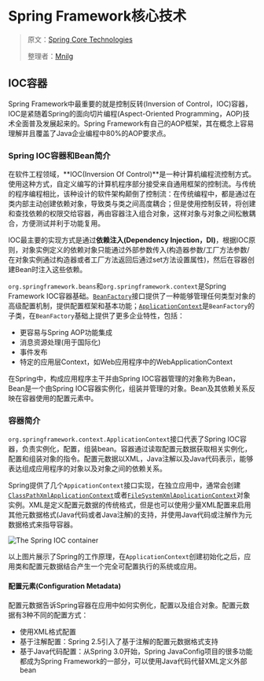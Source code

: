 # Spring Framework核心技术

> 原文：[Spring Core Technologies](https://docs.spring.io/spring-framework/docs/current/spring-framework-reference/core.html#spring-core)
>
> 整理者：[Mnilg](https://github.com/mnilg)

## IOC容器

Spring Framework中最重要的就是控制反转(Inversion of Control，IOC)容器，IOC是紧随着Spring的面向切片编程(Aspect-Oriented Programming，AOP)技术全面普及发展起来的。Spring Framework有自己的AOP框架，其在概念上容易理解并且覆盖了Java企业编程中80%的AOP要求点。

### Spring IOC容器和Bean简介

在软件工程领域，**IOC(Inversion Of Control)**是一种计算机编程流控制方式。使用这种方式，自定义编写的计算机程序部分接受来自通用框架的控制流。与传统的程序编程相比，该种设计的软件架构颠倒了控制流：在传统编程中，都是通过在类内部主动创建依赖对象，导致类与类之间高度耦合；但是使用控制反转，将创建和查找依赖的权限交给容器，再由容器注入组合对象，这样对象与对象之间松散耦合，方便测试并利于功能复用。

IOC最主要的实现方式是通过**依赖注入(Dependency Injection，DI)**，根据IOC原则，对象实例定义的依赖对象只能通过外部参数传入(构造器参数/工厂方法参数/在对象实例通过构造器或者工厂方法返回后通过set方法设置属性)，然后在容器创建Bean时注入这些依赖。

`org.springframework.beans`和`org.springframework.context`是Spring Framework IOC容器基础。[`BeanFactory`](https://docs.spring.io/spring-framework/docs/5.1.4.RELEASE/javadoc-api/org/springframework/beans/factory/BeanFactory.html)接口提供了一种能够管理任何类型对象的高级配置机制，提供配置框架和基本功能；[`ApplicationContext`](https://docs.spring.io/spring-framework/docs/5.1.4.RELEASE/javadoc-api/org/springframework/context/ApplicationContext.html)是`BeanFactory`的子类，在`BeanFactory`基础上提供了更多企业特性，包括：

- 更容易与Spring AOP功能集成
- 消息资源处理(用于国际化)
- 事件发布
- 特定的应用层Context，如Web应用程序中的WebApplicationContext

在Spring中，构成应用程序主干并由Spring IOC容器管理的对象称为Bean，Bean是一个由Spring IOC容器实例化，组装并管理的对象。Bean及其依赖关系反映在容器使用的配置元素中。

### 容器简介

`org.springframework.context.ApplicationContext`接口代表了Spring IOC容器，负责实例化，配置，组装bean。容器通过读取配置元数据获取相关实例化，配置和组装对象的指令。配置元数据以XML，Java注解以及Java代码表示，能够表达组成应用程序的对象以及对象之间的依赖关系。

Spring提供了几个`AppicationContext`接口实现，在独立应用中，通常会创建[`ClassPathXmlApplicationContext`](https://docs.spring.io/spring-framework/docs/5.1.4.RELEASE/javadoc-api/org/springframework/context/support/ClassPathXmlApplicationContext.html)或者[`FileSystemXmlApplicationContext`](https://docs.spring.io/spring-framework/docs/5.1.4.RELEASE/javadoc-api/org/springframework/context/support/FileSystemXmlApplicationContext.html)对象实例。XML是定义配置元数据的传统格式，但是也可以使用少量XML配置来启用其他元数据格式(Java代码或者Java注解)的支持，并使用Java代码或注解作为元数据格式来指导容器。

![The Spring IOC container](https://docs.spring.io/spring-framework/docs/current/spring-framework-reference/images/container-magic.png)

以上图片展示了Spring的工作原理，在`ApplicationContext`创建初始化之后，应用类和配置元数据结合产生一个完全可配置执行的系统或应用。

#### 配置元素(Configuration Metadata)

配置元数据告诉Spring容器在应用中如何实例化，配置以及组合对象。配置元数据有3种不同的配置方式：

- 使用XML格式配置
- 基于注解配置：Spring 2.5引入了基于注解的配置元数据格式支持
- 基于Java代码配置：从Spring 3.0开始，Spring JavaConfig项目的很多功能都成为Spring Framework的一部分，可以使用Java代码代替XML定义外部bean